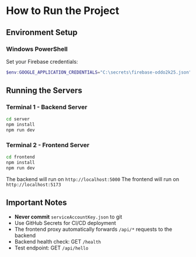 # How to Run the Project

## Environment Setup

### Windows PowerShell
Set your Firebase credentials:
```powershell
$env:GOOGLE_APPLICATION_CREDENTIALS="C:\secrets\firebase-oddo2k25.json"
```

## Running the Servers

### Terminal 1 - Backend Server
```bash
cd server
npm install
npm run dev
```

### Terminal 2 - Frontend Server
```bash
cd frontend
npm install
npm run dev
```

The backend will run on `http://localhost:5000`
The frontend will run on `http://localhost:5173`

## Important Notes

- **Never commit** `serviceAccountKey.json` to git
- Use GitHub Secrets for CI/CD deployment
- The frontend proxy automatically forwards `/api/*` requests to the backend
- Backend health check: GET `/health`
- Test endpoint: GET `/api/hello`
